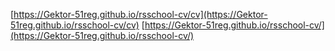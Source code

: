 [https://Gektor-51reg.github.io/rsschool-cv/cv](https://Gektor-51reg.github.io/rsschool-cv/cv)
[https://Gektor-51reg.github.io/rsschool-cv/](https://Gektor-51reg.github.io/rsschool-cv/)